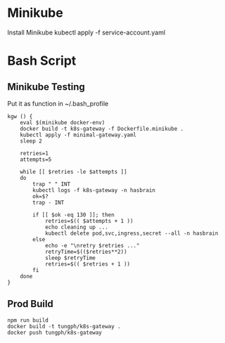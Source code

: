 # Minikube
Install Minikube
kubectl apply -f service-account.yaml

# Bash Script

## Minikube Testing
Put it as function in ~/.bash_profile
```
kgw () {
    eval $(minikube docker-env)
    docker build -t k8s-gateway -f Dockerfile.minikube .
    kubectl apply -f minimal-gateway.yaml
    sleep 2

    retries=1
    attempts=5

    while [[ $retries -le $attempts ]]
    do
        trap " " INT
        kubectl logs -f k8s-gateway -n hasbrain
        ok=$?
        trap - INT

        if [[ $ok -eq 130 ]]; then
            retries=$(( $attempts + 1 ))
            echo cleaning up ...
            kubectl delete pod,svc,ingress,secret --all -n hasbrain
        else
            echo -e "\nretry $retries ..."
            retryTime=$(($retries**2))
            sleep $retryTime
            retries=$(( $retries + 1 ))
        fi
    done
}
```

## Prod Build
```
npm run build
docker build -t tungph/k8s-gateway .
docker push tungph/k8s-gateway
```
